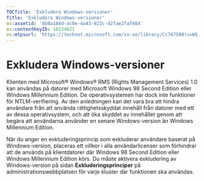 ```yaml
---
TOCTitle: 'Exkludera Windows-versioner'
Title: 'Exkludera Windows-versioner'
ms:assetid: '8b8a184d-ac0e-4a43-822c-d2fae2faf484'
ms:contentKeyID: 18124821
ms:mtpsurl: 'https://technet.microsoft.com/sv-se/library/Cc747590(v=WS.10)'
---
```


Exkludera Windows-versioner
===========================

Klienten med Microsoft® Windows® RMS (Rights Management Services) 1.0 kan användas på datorer med Microsoft Windows 98 Second Edition eller Windows Millennium Edition. De operativsystemen har dock inte funktioner för NTLM-verifiering. Av den anledningen kan det vara bra att hindra användare från att använda rättighetsskyddat innehåll från datorer med ett av dessa operativsystem, och att öka skyddet av innehållet genom att begära att användarna använder en senare Windows-version än Windows Millennium Edition.

När du anger en exkluderingsprincip som exkluderar användare baserat på Windows-version, placeras ett villkor i alla användarlicenser som förhindrar att de används på klientdatorer där Windows 98 Second Edition eller Windows Millennium Edition körs. Du måste aktivera exkludering av Windows-version på sidan **Exkluderingsprinciper** på administrationswebbplatsen för varje kluster där funktionen ska användas.
